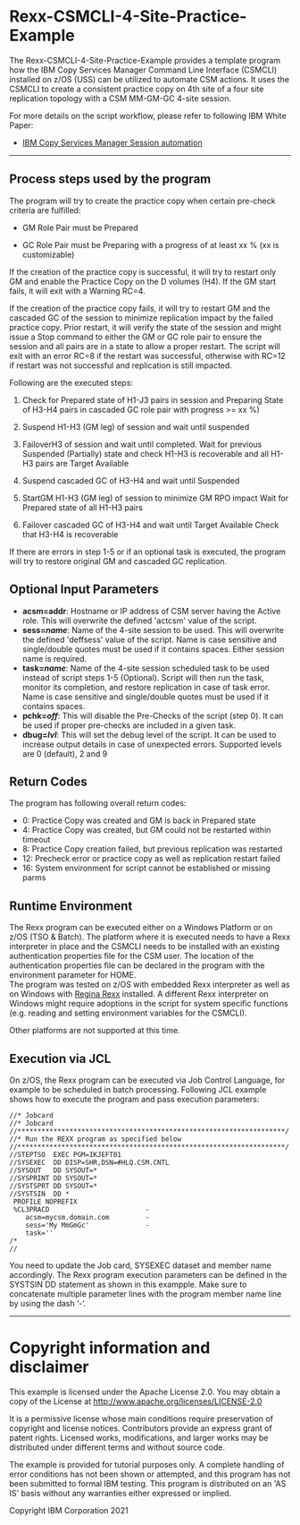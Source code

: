 # Rexx-CSMCLI-4-Site-Practice-Example

The Rexx-CSMCLI-4-Site-Practice-Example provides a template program how the IBM Copy Services Manager Command Line Interface (CSMCLI) installed on z/OS (USS) can be utilized to automate CSM actions. 
It uses the CSMCLI to create a consistent practice copy on 4th site of a four site replication topology with a CSM MM-GM-GC 4-site session.

For more details on the script workflow, please refer to following IBM White Paper:

- [IBM Copy Services Manager Session automation](https://www.ibm.com/support/pages/ibm-copy-services-manager-session-automation)

---

## Process steps used by the program

The program will try to create the practice copy when certain pre-check criteria are fulfilled:

- GM Role Pair must be Prepared

- GC Role Pair must be Preparing with a progress of at least xx % (xx is 
  customizable)  

If the creation of the practice copy is successful, it will try to restart only GM and enable the Practice Copy on the D volumes (H4). If the GM start fails, it will exit with a Warning RC=4.  

If the creation of the practice copy fails, it will try to restart GM and the cascaded GC of the session to minimize replication impact by the failed practice copy. Prior restart, it will verify the state of the session and might issue a Stop command to either the GM or GC role pair to ensure the session and all pairs are in a state to allow a proper restart. The script will exit with an error RC=8 if the restart was successful, otherwise with RC=12 if restart was not successful and replication is still impacted.  

Following are the executed steps:  

1) Check for Prepared state of H1-J3 pairs in session and Preparing 
   State of H3-H4 pairs in cascaded GC role pair with progress >= xx %) 

2) Suspend H1-H3 (GM leg) of session and wait until suspended 

3) FailoverH3 of session and wait until completed. 
   Wait for previous Suspended (Partially) state and check H1-H3 
   is recoverable and all H1-H3 pairs are Target Available 

4) Suspend cascaded GC of H3-H4 and wait until Suspended 

5) StartGM H1-H3 (GM leg) of session to minimize GM RPO impact 
   Wait for Prepared state of all H1-H3 pairs 

6) Failover cascaded GC of H3-H4 and wait until Target Available 
   Check that H3-H4 is recoverable  

If there are errors in step 1-5 or if an optional task is executed, 
the program will try to restore original GM and cascaded GC replication. 

## Optional Input Parameters

- **acsm=addr**: 
  Hostname or IP address of CSM server having the Active role. 
  This will overwrite the defined 'actcsm' value of the script. 
- **sess=*name***: 
  Name of the 4-site session to be used. 
  This will overwrite the defined 'deffsess' value of the script. 
  Name is case sensitive and single/double quotes must be used 
  if it contains spaces. Either session name is required.
- **task=*name***: 
  Name of the 4-site session scheduled task to be used instead 
  of script steps 1-5 (Optional). Script will then run the task, 
  monitor its completion, and restore replication in case of task 
  error. Name is case sensitive and single/double quotes must be 
  used if it contains spaces. 
- **pchk=*off***: 
  This will disable the Pre-Checks of the script (step 0). It 
  can be used if proper pre-checks are included in a given task. 
- **dbug=*lvl***: 
  This will set the debug level of the script. It can be used to 
  increase output details in case of unexpected errors. 
  Supported levels are 0 (default), 2 and 9 

## Return Codes

The program has following overall return codes: 

- 0: Practice Copy was created and GM is back in Prepared state 
- 4: Practice Copy was created, but GM could not be restarted within timeout 
- 8: Practice Copy creation failed, but previous replication was restarted 
- 12: Precheck error or practice copy as well as replication restart failed 
- 16: System environment for script cannot be established or missing parms 

## Runtime Environment

The Rexx program can be executed either on a Windows Platform or on z/OS (TSO & Batch). The platform where it is executed needs to have a Rexx interpreter in place and the CSMCLI needs to be installed with an existing authentication properties file for the CSM user. The location of the authentication properties file can be declared in the program with the environment parameter for HOME.  
The program was tested on z/OS with embedded Rexx interpreter as well as on Windows with [Regina Rexx](https://regina-rexx.sourceforge.io/) installed. A different Rexx interpreter on Windows might require adoptions in the script for system specific functions (e.g. reading and setting environment variables for the CSMCLI).

Other platforms are not supported at this time.

## Execution via JCL

On z/OS, the Rexx program can be executed via Job Control Language, for example to be scheduled in batch processing. Following JCL example shows how to execute the program and pass execution parameters:

```
//* Jobcard               
//* Jobcard               
//*******************************************************************/
//* Run the REXX program as specified below                            
//*******************************************************************/
//STEPTSO  EXEC PGM=IKJEFT01                                          
//SYSEXEC  DD DISP=SHR,DSN=#HLQ.CSM.CNTL                           
//SYSOUT   DD SYSOUT=*                                                
//SYSPRINT DD SYSOUT=*                                                
//SYSTSPRT DD SYSOUT=*                                                
//SYSTSIN  DD *                                                       
 PROFILE NOPREFIX                                                     
 %CL3PRACD                        -                                   
    acsm=mycsm.domain.com         -                                   
    sess='My MmGmGc'              -                                   
    task=''                                                           
/*                                                                    
//                                                                    
```

You need to update the Job card, SYSEXEC dataset and member name accordingly. The Rexx program execution parameters can be defined in the SYSTSIN DD statement as shown in this exampple. Make sure to concatenate multiple parameter lines with the program member name line by using the dash ‘-‘.

---

Copyright information and disclaimer
====================================

This example is licensed under the Apache License 2.0.  You may 
obtain a copy of the License at http://www.apache.org/licenses/LICENSE-2.0  

It is a permissive license whose main conditions require preservation of 
copyright and license notices. Contributors provide an express grant of 
patent rights. Licensed works, modifications, and larger works may be 
distributed under different terms and without source code.  

The example is provided for tutorial purposes only. A complete handling 
of error conditions has not been shown or attempted, and this program has 
not been submitted to formal IBM testing. This program is distributed on an 
'AS IS' basis without any warranties either expressed or implied.

Copyright IBM Corporation  2021
